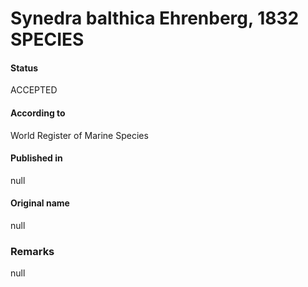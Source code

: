 Synedra balthica Ehrenberg, 1832 SPECIES
=======

#### Status
ACCEPTED

#### According to
World Register of Marine Species

#### Published in
null

#### Original name
null

### Remarks
null
